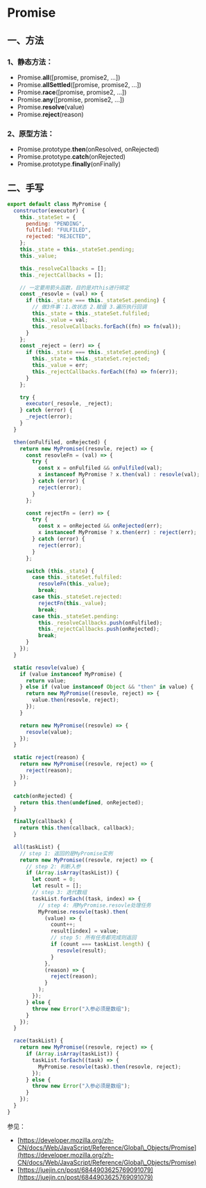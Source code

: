 # Promise

## 一、方法

### 1、静态方法：

* Promise.**all**(\[promise, promise2, ...])
* Promise.**allSettled**(\[promise, promise2, ...])
* Promise.**race**(\[promise, promise2, ...])
* Promise.**any**(\[promise, promise2, ...])
* Promise.**resolve**(value)
* Promise.**reject**(reason)

### 2、原型方法：

* Promise.prototype.**then**(onResolved, onRejected)
* Promise.prototype.**catch**(onRejected)
* Promise.prototype.**finally**(onFinally)



## 二、手写

```javascript
export default class MyPromise {
  constructor(executor) {
    this._stateSet = {
      pending: "PENDING",
      fulfiled: "FULFILED",
      rejected: "REJECTED",
    };
    this._state = this._stateSet.pending;
    this._value;

    this._resolveCallbacks = [];
    this._rejectCallbacks = [];

    // 一定要用箭头函数，目的是对this进行绑定
    const _resovle = (val) => {
      if (this._state === this._stateSet.pending) {
        // 做3件事：1.改状态 2.赋值 3.遍历执行回调
        this._state = this._stateSet.fulfiled;
        this._value = val;
        this._resolveCallbacks.forEach((fn) => fn(val));
      }
    };
    const _reject = (err) => {
      if (this._state === this._stateSet.pending) {
        this._state = this._stateSet.rejected;
        this._value = err;
        this._rejectCallbacks.forEach((fn) => fn(err));
      }
    };

    try {
      executor(_resovle, _reject);
    } catch (error) {
      _reject(error);
    }
  }

  then(onFulfiled, onRejected) {
    return new MyPromise((resovle, reject) => {
      const resovleFn = (val) => {
        try {
          const x = onFulfiled && onFulfiled(val);
          x instanceof MyPromise ? x.then(val) : resovle(val);
        } catch (error) {
          reject(error);
        }
      };

      const rejectFn = (err) => {
        try {
          const x = onRejected && onRejected(err);
          x instanceof MyPromise ? x.then(err) : reject(err);
        } catch (error) {
          reject(error);
        }
      };

      switch (this._state) {
        case this._stateSet.fulfiled:
          resovleFn(this._value);
          break;
        case this._stateSet.rejected:
          rejectFn(this._value);
          break;
        case this._stateSet.pending:
          this._resolveCallbacks.push(onFulfiled);
          this._rejectCallbacks.push(onRejected);
          break;
      }
    });
  }

  static resovle(value) {
    if (value instanceof MyPromise) {
      return value;
    } else if (value instanceof Object && "then" in value) {
      return new MyPromise((resovle, reject) => {
        value.then(resovle, reject);
      });
    }

    return new MyPromise((resovle) => {
      resovle(value);
    });
  }

  static reject(reason) {
    return new MyPromise((resovle, reject) => {
      reject(reason);
    });
  }

  catch(onRejected) {
    return this.then(undefined, onRejected);
  }

  finally(callback) {
    return this.then(callback, callback);
  }

  all(taskList) {
    // step 1: 返回的是MyPromise实例
    return new MyPromise((resovle, reject) => {
      // step 2: 判断入参
      if (Array.isArray(taskList)) {
        let count = 0;
        let result = [];
        // step 3: 迭代数组
        taskList.forEach((task, index) => {
          // step 4: 用MyPromise.resovle处理任务
          MyPromise.resovle(task).then(
            (value) => {
              count++;
              result[index] = value;
              // step 5: 所有任务都完成则返回
              if (count === taskList.length) {
                resovle(result);
              }
            },
            (reason) => {
              reject(reason);
            }
          );
        });
      } else {
        throw new Error("入参必须是数组");
      }
    });
  }

  race(taskList) {
    return new MyPromise((resovle, reject) => {
      if (Array.isArray(taskList)) {
        taskList.forEach((task) => {
          MyPromise.resovle(task).then(resovle, reject);
        });
      } else {
        throw new Error("入参必须是数组");
      }
    });
  }
}
```



参见：

* [https://developer.mozilla.org/zh-CN/docs/Web/JavaScript/Reference/Global\_Objects/Promise](https://developer.mozilla.org/zh-CN/docs/Web/JavaScript/Reference/Global\_Objects/Promise)
* [https://juejin.cn/post/6844903625769091079](https://juejin.cn/post/6844903625769091079)
